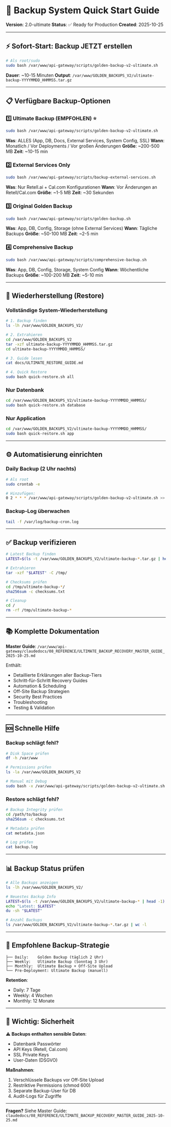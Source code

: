 # 🚀 Backup System Quick Start Guide

**Version**: 2.0-ultimate
**Status**: ✅ Ready for Production
**Created**: 2025-10-25

---

## ⚡ Sofort-Start: Backup JETZT erstellen

```bash
# Als root/sudo
sudo bash /var/www/api-gateway/scripts/golden-backup-v2-ultimate.sh
```

**Dauer**: ~10-15 Minuten
**Output**: `/var/www/GOLDEN_BACKUPS_V2/ultimate-backup-YYYYMMDD_HHMMSS.tar.gz`

---

## 📋 Verfügbare Backup-Optionen

### 1️⃣ Ultimate Backup (EMPFOHLEN) ⭐
```bash
sudo bash /var/www/api-gateway/scripts/golden-backup-v2-ultimate.sh
```
**Was**: ALLES (App, DB, Docs, External Services, System Config, SSL)
**Wann**: Monatlich / Vor Deployments / Vor großen Änderungen
**Größe**: ~200-500 MB
**Zeit**: ~10-15 min

### 2️⃣ External Services Only
```bash
sudo bash /var/www/api-gateway/scripts/backup-external-services.sh
```
**Was**: Nur Retell.ai + Cal.com Konfigurationen
**Wann**: Vor Änderungen an Retell/Cal.com
**Größe**: ~1-5 MB
**Zeit**: ~30 Sekunden

### 3️⃣ Original Golden Backup
```bash
sudo bash /var/www/api-gateway/scripts/golden-backup.sh
```
**Was**: App, DB, Config, Storage (ohne External Services)
**Wann**: Tägliche Backups
**Größe**: ~50-100 MB
**Zeit**: ~2-5 min

### 4️⃣ Comprehensive Backup
```bash
sudo bash /var/www/api-gateway/scripts/comprehensive-backup.sh
```
**Was**: App, DB, Config, Storage, System Config
**Wann**: Wöchentliche Backups
**Größe**: ~100-200 MB
**Zeit**: ~5-10 min

---

## 🔄 Wiederherstellung (Restore)

### Vollständige System-Wiederherstellung

```bash
# 1. Backup finden
ls -lh /var/www/GOLDEN_BACKUPS_V2/

# 2. Extrahieren
cd /var/www/GOLDEN_BACKUPS_V2
tar -xzf ultimate-backup-YYYYMMDD_HHMMSS.tar.gz
cd ultimate-backup-YYYYMMDD_HHMMSS/

# 3. Guide lesen
cat docs/ULTIMATE_RESTORE_GUIDE.md

# 4. Quick Restore
sudo bash quick-restore.sh all
```

### Nur Datenbank

```bash
cd /var/www/GOLDEN_BACKUPS_V2/ultimate-backup-YYYYMMDD_HHMMSS/
sudo bash quick-restore.sh database
```

### Nur Application

```bash
cd /var/www/GOLDEN_BACKUPS_V2/ultimate-backup-YYYYMMDD_HHMMSS/
sudo bash quick-restore.sh app
```

---

## ⚙️ Automatisierung einrichten

### Daily Backup (2 Uhr nachts)

```bash
# Als root
sudo crontab -e

# Hinzufügen:
0 2 * * * /var/www/api-gateway/scripts/golden-backup-v2-ultimate.sh >> /var/log/backup-cron.log 2>&1
```

### Backup-Log überwachen

```bash
tail -f /var/log/backup-cron.log
```

---

## ✅ Backup verifizieren

```bash
# Latest Backup finden
LATEST=$(ls -t /var/www/GOLDEN_BACKUPS_V2/ultimate-backup-*.tar.gz | head -1)

# Extrahieren
tar -xzf "$LATEST" -C /tmp/

# Checksums prüfen
cd /tmp/ultimate-backup-*/
sha256sum -c checksums.txt

# Cleanup
cd /
rm -rf /tmp/ultimate-backup-*
```

---

## 📚 Komplette Dokumentation

**Master Guide**: `/var/www/api-gateway/claudedocs/08_REFERENCE/ULTIMATE_BACKUP_RECOVERY_MASTER_GUIDE_2025-10-25.md`

Enthält:
- Detaillierte Erklärungen aller Backup-Tiers
- Schritt-für-Schritt Recovery Guides
- Automation & Scheduling
- Off-Site Backup Strategien
- Security Best Practices
- Troubleshooting
- Testing & Validation

---

## 🆘 Schnelle Hilfe

### Backup schlägt fehl?
```bash
# Disk Space prüfen
df -h /var/www

# Permissions prüfen
ls -la /var/www/GOLDEN_BACKUPS_V2

# Manual mit Debug
sudo bash -x /var/www/api-gateway/scripts/golden-backup-v2-ultimate.sh
```

### Restore schlägt fehl?
```bash
# Backup Integrity prüfen
cd /path/to/backup
sha256sum -c checksums.txt

# Metadata prüfen
cat metadata.json

# Log prüfen
cat backup.log
```

---

## 📊 Backup Status prüfen

```bash
# Alle Backups anzeigen
ls -lh /var/www/GOLDEN_BACKUPS_V2/

# Neuestes Backup Info
LATEST=$(ls -t /var/www/GOLDEN_BACKUPS_V2/ultimate-backup-* | head -1)
echo "Latest: $LATEST"
du -sh "$LATEST"

# Anzahl Backups
ls /var/www/GOLDEN_BACKUPS_V2/ultimate-backup-*.tar.gz | wc -l
```

---

## 🎯 Empfohlene Backup-Strategie

```
├── Daily:    Golden Backup (täglich 2 Uhr)
├── Weekly:   Ultimate Backup (Sonntag 3 Uhr)
├── Monthly:  Ultimate Backup + Off-Site Upload
└── Pre-Deployment: Ultimate Backup (manuell)
```

**Retention**:
- Daily: 7 Tage
- Weekly: 4 Wochen
- Monthly: 12 Monate

---

## 🔐 Wichtig: Sicherheit

⚠️ **Backups enthalten sensible Daten**:
- Datenbank Passwörter
- API Keys (Retell, Cal.com)
- SSL Private Keys
- User-Daten (DSGVO)

**Maßnahmen**:
1. Verschlüssele Backups vor Off-Site Upload
2. Restriktive Permissions (chmod 600)
3. Separate Backup-User für DB
4. Audit-Logs für Zugriffe

---

**Fragen?** Siehe Master Guide: `claudedocs/08_REFERENCE/ULTIMATE_BACKUP_RECOVERY_MASTER_GUIDE_2025-10-25.md`

